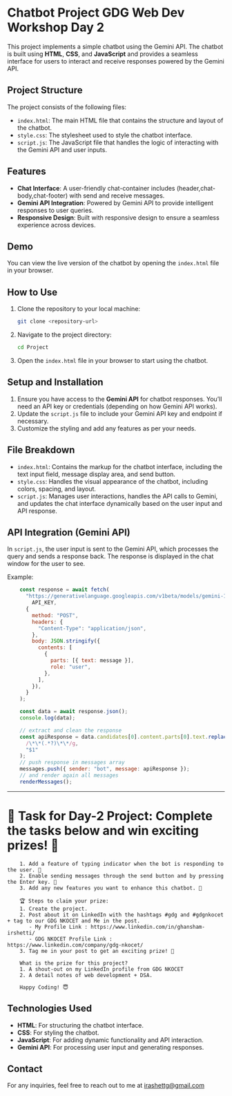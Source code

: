 # Chatbot Project GDG Web Dev Workshop Day 2

This project implements a simple chatbot using the Gemini API. The chatbot is built using **HTML**, **CSS**, and **JavaScript** and provides a seamless interface for users to interact and receive responses powered by the Gemini API.

## Project Structure

The project consists of the following files:

- `index.html`: The main HTML file that contains the structure and layout of the chatbot.
- `style.css`: The stylesheet used to style the chatbot interface.
- `script.js`: The JavaScript file that handles the logic of interacting with the Gemini API and user inputs.

## Features

- **Chat Interface**: A user-friendly  chat-container includes (header,chat-body,chat-footer) with send and receive messages.
- **Gemini API Integration**: Powered by Gemini API to provide intelligent responses to user queries.
- **Responsive Design**: Built with responsive design to ensure a seamless experience across devices.

## Demo

You can view the live version of the chatbot by opening the `index.html` file in your browser.

## How to Use

1. Clone the repository to your local machine:
    ```bash
    git clone <repository-url>
    ```
2. Navigate to the project directory:
    ```bash
    cd Project
    ```
3. Open the `index.html` file in your browser to start using the chatbot.

## Setup and Installation

1. Ensure you have access to the **Gemini API** for chatbot responses. You’ll need an API key or credentials (depending on how Gemini API works).
2. Update the `script.js` file to include your Gemini API key and endpoint if necessary.
3. Customize the styling and add any features as per your needs.

## File Breakdown

- `index.html`: Contains the markup for the chatbot interface, including the text input field, message display area, and send button.
- `style.css`: Handles the visual appearance of the chatbot, including colors, spacing, and layout.
- `script.js`: Manages user interactions, handles the API calls to Gemini, and updates the chat interface dynamically based on the user input and API response.

## API Integration (Gemini API)

In `script.js`, the user input is sent to the Gemini API, which processes the query and sends a response back. The response is displayed in the chat window for the user to see.

Example:
```javascript
    const response = await fetch(
      "https://generativelanguage.googleapis.com/v1beta/models/gemini-1.5-flash-latest:generateContent?key=" +
        API_KEY,
      {
        method: "POST",
        headers: {
          "Content-Type": "application/json",
        },
        body: JSON.stringify({
          contents: [
            {
              parts: [{ text: message }],
              role: "user",
            },
          ],
        }),
      }
    );

    const data = await response.json();
    console.log(data);

    // extract and clean the response
    const apiResponse = data.candidates[0].content.parts[0].text.replace(
      /\*\*(.*?)\*\*/g,
      "$1"
    );
    // push response in messages array
    messages.push({ sender: "bot", message: apiResponse });
    // and render again all messages 
    renderMessages();
```

---

# 🎉 Task for Day-2 Project: Complete the tasks below and win exciting prizes! 🎉
```
    1. Add a feature of typing indicator when the bot is responding to the user. 💬
    2. Enable sending messages through the send button and by pressing the Enter key. 📩
    3. Add any new features you want to enhance this chatbot. 🚀

    🏆 Steps to claim your prize:
    1. Create the project.
    2. Post about it on LinkedIn with the hashtags #gdg and #gdgnkocet + tag to our GDG NKOCET and Me in the post. 
       - My Profile Link : https://www.linkedin.com/in/ghansham-irshetti/
       - GDG NKOCET Profile Link : https://www.linkedin.com/company/gdg-nkocet/
    3. Tag me in your post to get an exciting prize! 🏅

    What is the prize for this project?
    1. A shout-out on my LinkedIn profile from GDG NKOCET
    2. A detail notes of web development + DSA.

    Happy Coding! 😇
```

## Technologies Used

- **HTML**: For structuring the chatbot interface.
- **CSS**: For styling the chatbot.
- **JavaScript**: For adding dynamic functionality and API interaction.
- **Gemini API**: For processing user input and generating responses.


## Contact

For any inquiries, feel free to reach out to me at irashettg@gmail.com